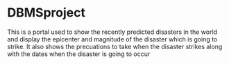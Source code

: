 # DBMSproject
This is a portal used to show the recently predicted disasters in the world and display the epicenter and magnitude of the disaster which is going to strike. It also shows the precuations to take when the disaster strikes along with the dates when the disaster is going to occur
